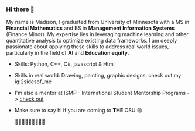 ### Hi there 👋

My name is Madison, I graduated from University of Minnesota with a MS in **Financial Mathematics** and BS in **Management Information Systems** (Finance Minor).
My expertise lies in leveraging machine learning and other quantitative analysis to optimize existing data frameworks. I am deeply passionate about applying these skills to address real world issues, particularly in the field of **AI** and **Education equity**.


- Skills: Python, C++, C#, javascript & Html

- Skills in real world: Drawing, painting, graphic designs. check out my ig:2sidesof_me

- I'm also a mentor at ISMP - International Student Mentorship Programs -> [check out ](https://www.internationalmentorship.org/)
- Make sure to say hi if you are coming to **THE** OSU 😄

  
  🌱🌱🌱🌱🌱🌱🌱🌱🌱

<!--
**MadisonMLi/MadisonMLi** is a ✨ _special_ ✨ repository because its `README.md` (this file) appears on your GitHub profile.

Here are some ideas to get you started:

- 🔭 I’m currently working on ...
- 🌱 I’m currently learning ...
- 👯 I’m looking to collaborate on ...
- 🤔 I’m looking for help with ...
- 💬 Ask me about ...
- 📫 How to reach me: ...
- 😄 Pronouns: ...
- ⚡ Fun fact: ...
-->
